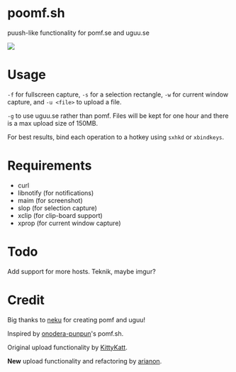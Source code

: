 poomf.sh
========

puush-like functionality for pomf.se and uguu.se

![](http://a.pomf.se/knezlh.png)

Usage
=====

`-f` for fullscreen capture, `-s` for a selection rectangle,  `-w` for current window capture, and `-u <file>` to upload a file.

`-g` to use uguu.se rather than pomf. Files will be kept for one hour and there is a max upload size of 150MB.

For best results, bind each operation to a hotkey using `sxhkd` or `xbindkeys`.

Requirements
============

- curl
- libnotify (for notifications)
- maim (for screenshot)
- slop (for selection capture)
- xclip (for clip-board support)
- xprop (for current window capture)

Todo
====

Add support for more hosts. Teknik, maybe imgur?

Credit
======

Big thanks to [neku](https://github.com/nokonoko) for creating pomf and uguu!

Inspired by [onodera-punpun](https://github.com/onodera-punpun)'s pomf.sh.

Original upload functionality by [KittyKatt](https://github.com/KittyKatt).

**New** upload functionality and refactoring by [arianon](https://github.com/arianon).
